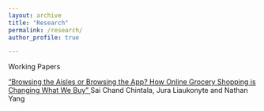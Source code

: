 ```yaml
---
layout: archive
title: "Research"
permalink: /research/
author_profile: true

---
```


Working Papers

<a href="https://papers.ssrn.com/sol3/papers.cfm?abstract_id=3992849" > “Browsing the Aisles or Browsing the App? How Online Grocery Shopping is Changing What
We Buy” </a> Sai Chand Chintala, Jura Liaukonyte and Nathan Yang




